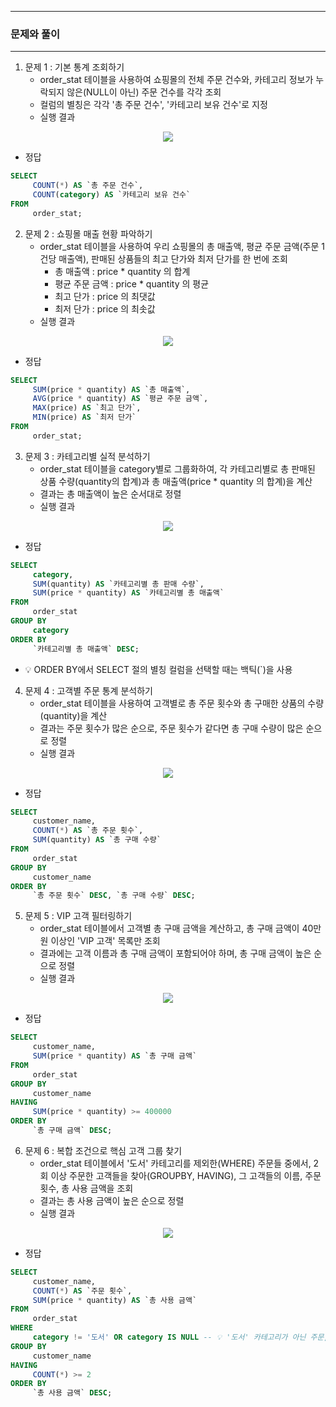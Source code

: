-----
### 문제와 풀이
-----
1. 문제 1 : 기본 통계 조회하기
   - order_stat 테이블을 사용하여 쇼핑몰의 전체 주문 건수와, 카테고리 정보가 누락되지 않은(NULL이 아닌) 주문 건수를 각각 조회
   - 컬럼의 별칭은 각각 '총 주문 건수', '카테고리 보유 건수'로 지정
   - 실행 결과
<div align="center">
<img src="https://github.com/user-attachments/assets/622b63f2-bd3c-4ffd-9f86-fa2aacbc1ee2">
</div>

   - 정답
```sql
SELECT
     COUNT(*) AS `총 주문 건수`,
     COUNT(category) AS `카테고리 보유 건수`
FROM
     order_stat;
```

2. 문제 2 : 쇼핑몰 매출 현황 파악하기
   - order_stat 테이블을 사용하여 우리 쇼핑몰의 총 매출액, 평균 주문 금액(주문 1건당 매출액), 판매된 상품들의 최고 단가와 최저 단가를 한 번에 조회
     + 총 매출액 : price * quantity 의 합계
     + 평균 주문 금액 : price * quantity 의 평균
     + 최고 단가 : price 의 최댓값
     + 최저 단가 : price 의 최솟값
   - 실행 결과
<div align="center">
<img src="https://github.com/user-attachments/assets/0db8b709-8522-454f-b65b-17473942184e">
</div>

   - 정답
```sql
SELECT
     SUM(price * quantity) AS `총 매출액`,
     AVG(price * quantity) AS `평균 주문 금액`,
     MAX(price) AS `최고 단가`,
     MIN(price) AS `최저 단가`
FROM
     order_stat;
```

3. 문제 3 : 카테고리별 실적 분석하기
   - order_stat 테이블을 category별로 그룹화하여, 각 카테고리별로 총 판매된 상품 수량(quantity의 합계)과 총 매출액(price * quantity 의 합계)을 계산
   - 결과는 총 매출액이 높은 순서대로 정렬
   - 실행 결과
<div align="center">
<img src="https://github.com/user-attachments/assets/404676f4-40ed-48c9-8df9-916e7343d239">
</div>

   - 정답
```sql
SELECT
     category,
     SUM(quantity) AS `카테고리별 총 판매 수량`,
     SUM(price * quantity) AS `카테고리별 총 매출액`
FROM
     order_stat
GROUP BY
     category
ORDER BY
     `카테고리별 총 매출액` DESC;
```
   - 💡 ORDER BY에서 SELECT 절의 별칭 컬럼을 선택할 때는 백틱(`)을 사용

4. 문제 4 : 고객별 주문 통계 분석하기
   - order_stat 테이블을 사용하여 고객별로 총 주문 횟수와 총 구매한 상품의 수량(quantity)을 계산
   - 결과는 주문 횟수가 많은 순으로, 주문 횟수가 같다면 총 구매 수량이 많은 순으로 정렬
   - 실행 결과
<div align="center">
<img src="https://github.com/user-attachments/assets/c8418548-776a-48cf-8005-d25b5213821e">
</div>

   - 정답
```sql
SELECT
     customer_name,
     COUNT(*) AS `총 주문 횟수`,
     SUM(quantity) AS `총 구매 수량`
FROM
     order_stat
GROUP BY
     customer_name
ORDER BY
     `총 주문 횟수` DESC, `총 구매 수량` DESC;
```

5. 문제 5 : VIP 고객 필터링하기
   - order_stat 테이블에서 고객별 총 구매 금액을 계산하고, 총 구매 금액이 40만 원 이상인 'VIP 고객' 목록만 조회
   - 결과에는 고객 이름과 총 구매 금액이 포함되어야 하며, 총 구매 금액이 높은 순으로 정렬
   - 실행 결과
<div align="center">
<img src="https://github.com/user-attachments/assets/a2798c11-3855-43b7-84bb-760cb45cdbc0">
</div>

   - 정답
```sql
SELECT
     customer_name,
     SUM(price * quantity) AS `총 구매 금액`
FROM
     order_stat
GROUP BY
     customer_name
HAVING
     SUM(price * quantity) >= 400000
ORDER BY
     `총 구매 금액` DESC;
```

6. 문제 6 : 복합 조건으로 핵심 고객 그룹 찾기
   - order_stat 테이블에서 '도서' 카테고리를 제외한(WHERE) 주문들 중에서, 2회 이상 주문한 고객들을 찾아(GROUPBY, HAVING), 그 고객들의 이름, 주문 횟수, 총 사용 금액을 조회
   - 결과는 총 사용 금액이 높은 순으로 정렬
   - 실행 결과
<div align="center">
<img src="https://github.com/user-attachments/assets/a1fe7442-37be-4359-9e2e-2833112722b7">
</div>

   - 정답
```sql
SELECT
     customer_name,
     COUNT(*) AS `주문 횟수`,
     SUM(price * quantity) AS `총 사용 금액`
FROM
     order_stat
WHERE
     category != '도서' OR category IS NULL -- 💡 '도서' 카테고리가 아닌 주문, NULL도 포함 (NOT IN ('도서') X)
GROUP BY
     customer_name
HAVING
     COUNT(*) >= 2
ORDER BY
     `총 사용 금액` DESC;
 ```
